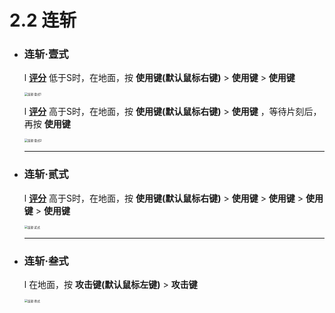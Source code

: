 # 2.2 连斩

- ### 连斩·壹式

  l **[评分](../SLASHBLADE/评分.md)** 低于S时，在地面，按 **使用键(默认鼠标右键)** > **使用键** > **使用键** 

  <img src="连斩.assets/连斩·壹式1.gif" alt="连斩·壹式1" style="zoom:33%;" />

  l **[评分](../SLASHBLADE/评分.md)** 高于S时，在地面，按 **使用键(默认鼠标右键)** > **使用键** ，等待片刻后，再按 **使用键**

  <img src="连斩.assets/连斩·壹式2.gif" alt="连斩·壹式2" style="zoom:33%;" />

  ------

  

- ### 连斩·贰式

  l **[评分](../SLASHBLADE/评分.md)** 高于S时，在地面，按 **使用键(默认鼠标右键)** > **使用键** > **使用键** > **使用键** > **使用键**

  <img src="连斩.assets/连斩·贰式.gif" alt="连斩·贰式" style="zoom:33%;" />

  ------

  

- ### 连斩·叁式

  l 在地面，按 **攻击键(默认鼠标左键)** > **攻击键**

  <img src="连斩.assets/连斩·叁式.gif" alt="连斩·叁式" style="zoom:33%;" />

  

